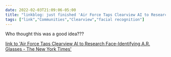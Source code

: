```yaml
---
date: 2022-02-03T21:09:06-05:00
title: "linkblog: just finished 'Air Force Taps Clearview AI to Research Face-Identifying A.R. Glasses - The New York Times'"
tags: ["link","Communities","Clearview","facial recognition"]
---
```

Who thought this was a good idea???
 
[link to 'Air Force Taps Clearview AI to Research Face-Identifying A.R. Glasses - The New York Times'](https://www.nytimes.com/2022/02/03/technology/air-force-clearview-ai-glasses.html)
